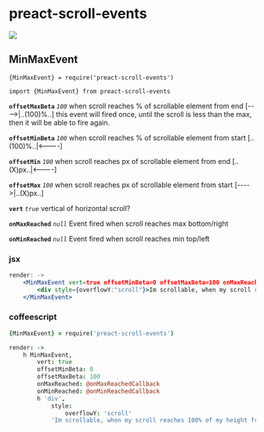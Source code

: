 # preact-scroll-events

<a href="https://npmjs.com/package/preact-scroll-events" alt="npm link"><img src="https://img.shields.io/npm/v/preact-scroll-events.svg?style=flat-square" /></a>


## MinMaxEvent

`{MinMaxEvent} = require('preact-scroll-events')`

`import {MinMaxEvent} from preact-scroll-events`

**`offsetMaxBeta`**  *`100`* when scroll reaches % of scrollable element from end [---->|..(100)%..] this event will fired once, until the scroll is less than the max, then it will be able to fire again. 

**`offsetMinBeta`**  *`100`* when scroll reaches % of scrollable element from start [..(100)%..|<----]

**`offsetMin`**  *`100`* when scroll reaches px of scrollable element from end [..(X)px..|<----]

**`offsetMax`**  *`100`* when scroll reaches px of scrollable element from start [---->|..(X)px..]

**`vert`**  *`true`* vertical of horizontal scroll?

**`onMaxReached`**  *`null`* Event fired when scroll reaches max bottom/right

**`onMinReached`**  *`null`* Event fired when scroll reaches min top/left



### jsx
```jsx
render: ->
	<MinMaxEvent vert=true offsetMinBeta=0 offsetMaxBeta=100 onMaxReached=this.onMaxReachedCallback onMinReached=this.onMinReachedCallback>
		<div style={overflowY:"scroll"}>Im scrollable, when my scroll reaches 100% of my height from bottom, one onMaxReached event will be fired</div>
	</MinMaxEvent>
```


### coffeescript
```coffeescript
{MinMaxEvent} = require('preact-scroll-events')

render: ->
	h MinMaxEvent,
		vert: true
		offsetMinBeta: 0
		offsetMaxBeta: 100
		onMaxReached: @onMaxReachedCallback
		onMinReached: @onMinReachedCallback
		h 'div',
			style:
				overflowY: 'scroll'
			'Im scrollable, when my scroll reaches 100% of my height from bottom, I will dispatch one onMaxReached event.'
```